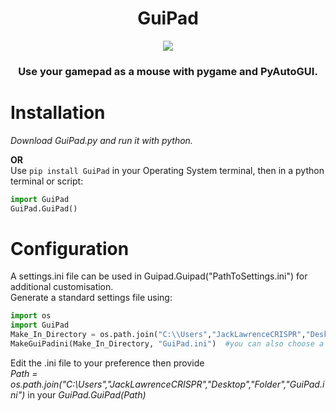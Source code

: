 <h1 align="center">GuiPad</h1>
<p align="center">
  <picture>
    <source srcset="./GuiPad_Icon.ico"> 
    <img src="./GuiPad_Icon.ico">
  </picture>
</p>
<h3 align="center">Use your gamepad as a mouse with pygame and PyAutoGUI.</h3>


# Installation
*Download GuiPad.py and run it with python.*  

**OR**  
Use ```pip install GuiPad``` in your Operating System terminal, then in a python terminal or script:  
```python
import GuiPad
GuiPad.GuiPad()
```

# Configuration
A settings.ini file can be used in Guipad.Guipad("PathToSettings.ini") for additional customisation.  
Generate a standard settings file using:
```python
import os
import GuiPad
Make_In_Directory = os.path.join("C:\\Users","JackLawrenceCRISPR","Desktop","Folder") #put your own deployment directory!
MakeGuiPadini(Make_In_Directory, "GuiPad.ini")  #you can also choose a custom name
```
Edit the .ini file to your preference then provide  
_Path = os.path.join("C:\\Users","JackLawrenceCRISPR","Desktop","Folder","GuiPad.ini")_ in your _GuiPad.GuiPad(Path)_
